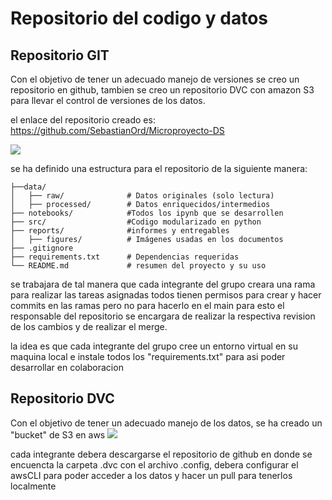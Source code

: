 # Repositorio del codigo y datos

## Repositorio GIT

Con el objetivo de tener un adecuado manejo de versiones se creo un repositorio en github, tambien se creo un repositorio DVC con amazon S3 para llevar el control de versiones de los datos.

el enlace del repositorio creado es: https://github.com/SebastianOrd/Microproyecto-DS

![](../reports/figures/repositorio.png) 

se ha definido una estructura para el repositorio de la siguiente manera:

```
├──data/
│   ├── raw/              # Datos originales (solo lectura)
│   ├── processed/        # Datos enriquecidos/intermedios
├── notebooks/            #Todos los ipynb que se desarrollen
├── src/                  #Codigo modularizado en python
├── reports/              #informes y entregables
│   ├── figures/          # Imágenes usadas en los documentos
├── .gitignore
├── requirements.txt      # Dependencias requeridas
└── README.md             # resumen del proyecto y su uso
```
se trabajara de tal manera que cada integrante del grupo creara una rama para realizar las tareas asignadas todos tienen permisos para crear y hacer commits en las ramas pero no para hacerlo en el main para esto el responsable del repositorio se encargara de realizar la respectiva revision de los cambios y de realizar el merge.

la idea es que cada integrante del grupo cree un entorno virtual en su maquina local e instale todos los "requirements.txt" para asi poder desarrollar en colaboracion

## Repositorio DVC

Con el objetivo de tener un adecuado manejo de los datos, se ha creado un "bucket" de S3 en aws
![](../reports/figures/dvc_init.png) 

cada integrante debera descargarse el repositorio de github en donde se encuencta la carpeta .dvc con el archivo .config, debera configurar el awsCLI para poder acceder a los datos y hacer un pull para tenerlos localmente




